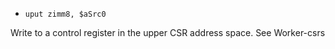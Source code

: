 * `uput zimm8, $aSrc0`

Write to a control register in the upper CSR address space. See
Worker-csrs
